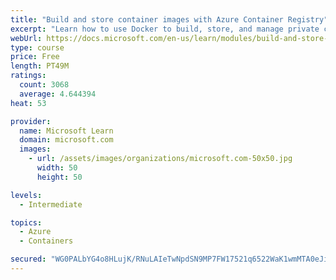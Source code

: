 ```yaml
---
title: "Build and store container images with Azure Container Registry"
excerpt: "Learn how to use Docker to build, store, and manage private container images with the Azure Container Registry."
webUrl: https://docs.microsoft.com/en-us/learn/modules/build-and-store-container-images/
type: course
price: Free
length: PT49M
ratings:
  count: 3068
  average: 4.644394
heat: 53

provider:
  name: Microsoft Learn
  domain: microsoft.com
  images:
    - url: /assets/images/organizations/microsoft.com-50x50.jpg
      width: 50
      height: 50

levels:
  - Intermediate

topics:
  - Azure
  - Containers

secured: "WG0PALbYG4o8HLujK/RNuLAIeTwNpdSN9MP7FW17521q6522WaK1wmMTA0eJiXL4moFGB6s/XmduHzc/4m4djgrFj6vkeEfil+7PnMn1e0VHgGpCEq8P0XXbscqS7Bom6F8U9lhIx/Ej20mIon7GUX+l+GOqUANlwq/tqnR7mzkSHk3AY4f4Dv8MIbxljEKLl0OIm3HtIJ8zfXJ/IBmkWR4ejguOzBeGcPsIdjk9Y/ryB7k7Xn9tw7fylM88XSB2Y0Vevu/nINk2ZO80Bbd+EJ5+naL/vlqIdFHbpepf+d+deTweBbE3KdI1psb3ynynN0ynd6ASxYM2BmsUsgLErvgQ/lJFjFixpLT9GbsKRkQ41RtYS7j9/4ZfJou1cIy6VJ3CTMDSfU3tw0MjM3cUWhjp2X+QVCgCISJoGOS3a6w=;vypoHltTPt6MoZZDCWab7A=="
---
```


